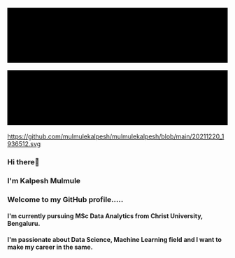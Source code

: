 ![Alt Text](20211220_1937583.gif)

![](https://github.com/mulmulekalpesh/mulmulekalpesh/blob/main/20211220_1936512.svg)


https://github.com/mulmulekalpesh/mulmulekalpesh/blob/main/20211220_1936512.svg

### Hi there👋

### I'm Kalpesh Mulmule


### Welcome to my GitHub profile.....

#### I'm currently pursuing MSc Data Analytics from Christ University, Bengaluru.
#### I'm passionate about Data Science, Machine Learning field and I want to make my career in the same.

<!--
**mulmulekalpesh/mulmulekalpesh** is a ✨ _special_ ✨ repository because its `README.md` (this file) appears on your GitHub profile.

Here are some ideas to get you started:

- 🔭 I’m currently working on ...Data Science and Machine Learning Projects.
- 🌱 I’m currently learning ...Machine Learning Algorithms
- 👯 I’m looking to collaborate on ...
- 🤔 I’m looking for help with ...
- 💬 Ask me about ...
- 📫 How to reach me: ...
- 😄 Pronouns: ...
- ⚡ Fun fact: ...
-->
